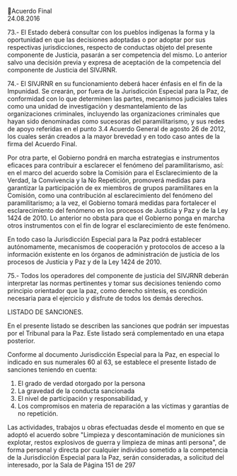 Acuerdo Final  
24.08.2016 
 
73.- El Estado deberá consultar con los pueblos indígenas la forma y la oportunidad en que las decisiones 
adoptadas o por adoptar por sus respectivas jurisdicciones, respecto de conductas objeto del presente 
componente de Justicia, pasarán a ser competencia del mismo. Lo anterior salvo una decisión previa y 
expresa de aceptación de la competencia del componente de Justicia del SIVJRNR. 
 
74.- El SIVJRNR en su funcionamiento deberá hacer énfasis en el fin de la Impunidad. Se crearán, por fuera 
de  la  Jurisdicción  Especial  para  la  Paz,  de  conformidad  con  lo  que  determinen  las  partes,  mecanismos 
judiciales tales como una unidad de investigación y desmantelamiento de las organizaciones criminales, 
incluyendo  las  organizaciones  criminales  que  hayan  sido  denominadas  como  sucesoras  del 
paramilitarismo, y sus redes de apoyo referidas en el punto 3.4 Acuerdo General de agosto 26 de 2012, 
los cuales serán creados a la mayor brevedad y en todo caso antes de la firma del Acuerdo Final. 
 
Por  otra  parte,  el  Gobierno  pondrá  en  marcha  estrategias  e  instrumentos  eficaces  para  contribuir  a 
esclarecer  el  fenómeno  del  paramilitarismo,  así:  en  el  marco  del  acuerdo  sobre  la  Comisión  para  el 
Esclarecimiento de la Verdad, la Convivencia y la No Repetición, promoverá medidas para garantizar la 
participación  de  ex  miembros  de  grupos  paramilitares  en  la  Comisión,  como  una  contribución  al 
esclarecimiento del fenómeno del paramilitarismo; a la vez, el Gobierno tomará medidas para fortalecer 
el esclarecimiento del fenómeno en los procesos de Justicia y Paz y de la Ley 1424 de 2010. Lo anterior no 
obsta para que el Gobierno ponga en marcha otros instrumentos con el fin de lograr el esclarecimiento 
de este fenómeno.  
 
En  todo  caso  la  Jurisdicción  Especial  para  la  Paz  podrá  establecer  autónomamente,  mecanismos  de 
cooperación y protocolos de acceso a la información existente en los órganos de administración de justicia 
de los procesos de Justicia y Paz y de la Ley 1424 de 2010. 
 
75.-  Todos  los  operadores  del  componente  de  justicia  del  SIVJRNR  deberán  interpretar  las  normas 
pertinentes y tomar sus decisiones teniendo como principio orientador que la paz, como derecho síntesis, 
es condición necesaria para el ejercicio y disfrute de todos los demás derechos.  
 
LISTADO DE SANCIONES. 
 
En el presente listado se describen las sanciones que podrán ser impuestas por el Tribunal para la Paz. 
Este listado será complementado en una etapa posterior. 
 
Conforme al documento Jurisdicción Especial para la Paz, en especial lo indicado en sus numerales 60 al 
63, se establece el presente listado de sanciones teniendo en cuenta: 
 
1. El grado de verdad otorgado por la persona 
2. La gravedad de la conducta sancionada 
3. El nivel de participación y responsabilidad, y 
4. Los compromisos en materia de reparación a las víctimas y garantías de no repetición. 
 
Las  actividades,  trabajos  u  obras  efectuadas  desde  el  momento  en  que  se  adoptó  el  acuerdo  sobre 
"Limpieza y descontaminación de municiones sin explotar, restos explosivos de guerra y limpieza de minas 
anti  persona",  de  forma  personal  y  directa  por  cualquier  individuo  sometido  a  la  competencia  de  la 
Jurisdicción  Especial  para  la  Paz,  serán  consideradas,  a  solicitud  del  interesado,  por  la  Sala  de 
Página 151 de 297 
 

